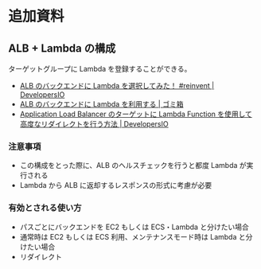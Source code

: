 # 追加資料

## ALB + Lambda の構成

ターゲットグループに Lambda を登録することができる。

-   [ALB のバックエンドに Lambda を選択してみた！ #reinvent | DevelopersIO](https://dev.classmethod.jp/articles/alb-support-for-lambda-tutorial/)
-   [ALB のバックエンドに Lambda を利用する | ゴミ箱](https://53ningen.com/alb-lambda/)
-   [Application Load Balancer のターゲットに Lambda Function を使用して高度なリダイレクトを行う方法 | DevelopersIO](https://dev.classmethod.jp/articles/how_to_advanced_redirect_with_alb_backend_lambda/)

### 注意事項

-   この構成をとった際に、ALB のヘルスチェックを行うと都度 Lambda が実行される
-   Lambda から ALB に返却するレスポンスの形式に考慮が必要

### 有効とされる使い方

-   パスごとにバックエンドを EC2 もしくは ECS・Lambda と分けたい場合
-   通常時は EC2 もしくは ECS 利用、メンテナンスモード時は Lambda と分けたい場合
-   リダイレクト

##
